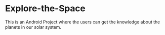 # Explore-the-Space
This is an Android Project where the users can get the knowledge about the planets in our solar system.
